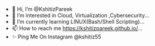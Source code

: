 - 👋 Hi, I’m @KshitizPareek
- 👀 I’m interested in  Cloud, Virtualization ,Cybersecurity...
- 🌱 I’m currently learning LINUX(Bash/Shell Scripting)...
- 📫 How to reach me https://kshitizpareek.github.io/...
- ✨ Ping Me On Instagram @kshitiz55

<!---
KshitizPareek/KshitizPareek is a ✨ special ✨ repository because its `README.md` (this file) appears on your GitHub profile.
You can click the Preview link to take a look at your changes.
--->
